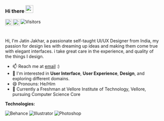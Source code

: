 ### Hi there <img src="https://media.giphy.com/media/hvRJCLFzcasrR4ia7z/giphy.gif" width="25px">

<a href="https://www.instagram.com/_jatiiinn/">
  <img align="left" alt="Jatin's Instagram" width="22px" src="https://raw.githubusercontent.com/hussainweb/hussainweb/main/icons/instagram.png" />
</a>
<a href="https://www.linkedin.com/in/jatin-jakhar-a9b7b4116/">
  <img align="left" alt="Jatin's's LinkedIN" width="22px" src="https://raw.githubusercontent.com/peterthehan/peterthehan/master/assets/linkedin.svg" />
</a>

![Visitors](https://api.visitorbadge.io/api/visitors?path=https%3A%2F%2Fgithub.com%2Fjatiiinn%2Fjatiiinn&labelColor=%23d9e3f0&countColor=%2337d67a&style=flat-square)

<br />

Hi, I'm Jatin Jakhar, a passionate self-taught UI/UX Designer from India, my passion for design lies with dreaming up ideas and making them come true with elegant interfaces. i take great care in the experience, and quality of the things I design.

- 📫 Reach me at [email](mailto:jatinjakhar61@gmail.com) :)
- 💬 I'm interested in **User Interface**, **User Experience**, **Design**, and exploring different domains.
- 😄 Pronouns: He/Him
- 🧠 Currently a Freshman at Vellore Institute of Technology, Vellore, pursuing Computer Science Core

**Technologies:**

![Behance](https://aleen42.github.io/badges/src/behance.svg)
![Illustrator](https://aleen42.github.io/badges/src/illustrator.svg)
![Photoshop](https://aleen42.github.io/badges/src/photoshop.svg)
